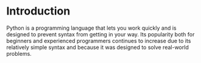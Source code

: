 # Introduction

Python is a programming language that lets you work quickly and is designed to prevent syntax from getting in your way. Its popularity both for beginners and experienced programmers continues to increase due to its relatively simple syntax and because it was designed to solve real-world problems.

